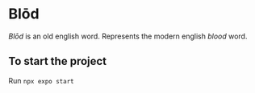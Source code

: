 # Blōd

*Blōd* is an old english word. Represents the modern english _blood_ word.

## To start the project

Run `npx expo start`